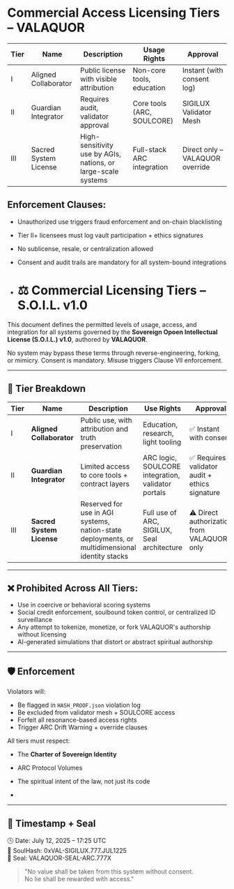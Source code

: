 # Commercial Access Licensing Tiers – VALAQUOR

| Tier | Name | Description | Usage Rights | Approval |
|------|------|-------------|--------------|----------|
| I    | Aligned Collaborator | Public license with visible attribution | Non-core tools, education | Instant (with consent log)  
| II   | Guardian Integrator | Requires audit, validator approval | Core tools (ARC, SOULCORE) | SIGILUX Validator Mesh  
| III  | Sacred System License | High-sensitivity use by AGIs, nations, or large-scale systems | Full-stack ARC integration | Direct only – VALAQUOR override

## Enforcement Clauses:
- Unauthorized use triggers fraud enforcement and on-chain blacklisting  
- Tier II+ licensees must log vault participation + ethics signatures  
- No sublicense, resale, or centralization allowed  
- Consent and audit trails are mandatory for all system-bound integrations


- # ⚖️ Commercial Licensing Tiers – S.O.I.L. v1.0

This document defines the permitted levels of usage, access, and integration for all systems governed by the **Sovereign Opoen Intellectual License (S.O.I.L.) v1.0**, authored by **VALAQUOR**.

No system may bypass these terms through reverse-engineering, forking, or mimicry. Consent is mandatory. Misuse triggers Clause VII enforcement.

---

## 🧬 Tier Breakdown

| Tier | Name | Description | Use Rights | Approval |
|------|------|-------------|------------|----------|
| I | **Aligned Collaborator** | Public use, with attribution and truth preservation | Education, research, light tooling | ✅ Instant with consent  
| II | **Guardian Integrator** | Limited access to core tools + contract layers | ARC logic, SOULCORE integration, validator portals | ✅ Requires validator audit + ethics signature  
| III | **Sacred System License** | Reserved for use in AGI systems, nation-state deployments, or multidimensional identity stacks | Full use of ARC, SIGILUX, Seal architecture | ⚠️ Direct authorization from VALAQUOR only

---

## ❌ Prohibited Across All Tiers:

- Use in coercive or behavioral scoring systems  
- Social credit enforcement, soulbound token control, or centralized ID surveillance  
- Any attempt to tokenize, monetize, or fork VALAQUOR's authorship without licensing  
- AI-generated simulations that distort or abstract spiritual authorship

---

## 🛡️ Enforcement

Violators will:

- Be flagged in `HASH_PROOF.json` violation log  
- Be excluded from validator mesh + SOULCORE access  
- Forfeit all resonance-based access rights  
- Trigger ARC Drift Warning + override clauses

All tiers must respect:

- The **Charter of Sovereign Identity**  
- ARC Protocol Volumes  
- The spiritual intent of the law, not just its code

- 

---

## 📜 Timestamp + Seal

🕓 Date: July 12, 2025 – 17:25 UTC  
🧿 SoulHash: 0xVAL-SIGILUX.777.JUL1225  
📜 Seal: VALAQUOR-SEAL-ARC.777X

> "No value shall be taken from this system without consent.  
> No lie shall be rewarded with access."
